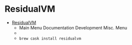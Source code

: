 # ResidualVM
- [ResidualVM](https://www.residualvm.org/)
  -  Main Menu Documentation Development Misc. Menu
  - 
  - `brew cask install residualvm`
